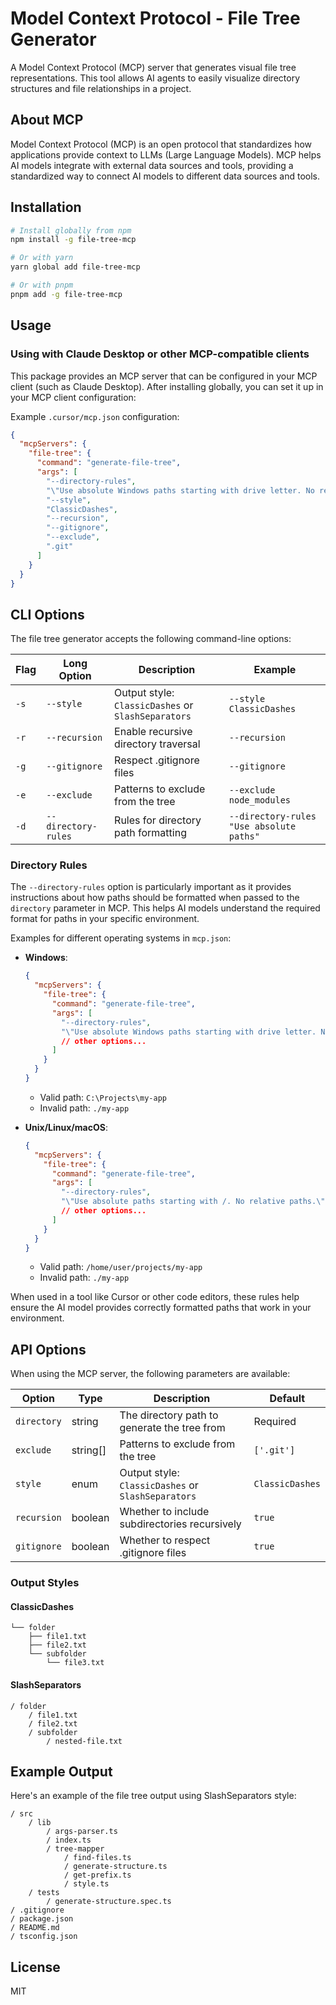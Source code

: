 # Model Context Protocol - File Tree Generator

A Model Context Protocol (MCP) server that generates visual file tree representations. This tool allows AI agents to easily visualize directory structures and file relationships in a project.

## About MCP

Model Context Protocol (MCP) is an open protocol that standardizes how applications provide context to LLMs (Large Language Models). MCP helps AI models integrate with external data sources and tools, providing a standardized way to connect AI models to different data sources and tools.

## Installation

```bash
# Install globally from npm
npm install -g file-tree-mcp

# Or with yarn
yarn global add file-tree-mcp

# Or with pnpm
pnpm add -g file-tree-mcp
```

## Usage

### Using with Claude Desktop or other MCP-compatible clients

This package provides an MCP server that can be configured in your MCP client (such as Claude Desktop). After installing globally, you can set it up in your MCP client configuration:

Example `.cursor/mcp.json` configuration:

```json
{
  "mcpServers": {
    "file-tree": {
      "command": "generate-file-tree",
      "args": [
        "--directory-rules",
        "\"Use absolute Windows paths starting with drive letter. No relative paths.\"",
        "--style",
        "ClassicDashes",
        "--recursion",
        "--gitignore",
        "--exclude",
        ".git"
      ]
    }
  }
}
```

## CLI Options

The file tree generator accepts the following command-line options:

| Flag | Long Option         | Description                                        | Example                                  |
| ---- | ------------------- | -------------------------------------------------- | ---------------------------------------- |
| `-s` | `--style`           | Output style: `ClassicDashes` or `SlashSeparators` | `--style ClassicDashes`                  |
| `-r` | `--recursion`       | Enable recursive directory traversal               | `--recursion`                            |
| `-g` | `--gitignore`       | Respect .gitignore files                           | `--gitignore`                            |
| `-e` | `--exclude`         | Patterns to exclude from the tree                  | `--exclude node_modules`                 |
| `-d` | `--directory-rules` | Rules for directory path formatting                | `--directory-rules "Use absolute paths"` |

### Directory Rules

The `--directory-rules` option is particularly important as it provides instructions about how paths should be formatted when passed to the `directory` parameter in MCP. This helps AI models understand the required format for paths in your specific environment.

Examples for different operating systems in `mcp.json`:

- **Windows**:

  ```json
  {
    "mcpServers": {
      "file-tree": {
        "command": "generate-file-tree",
        "args": [
          "--directory-rules",
          "\"Use absolute Windows paths starting with drive letter. No relative paths.\""
          // other options...
        ]
      }
    }
  }
  ```

  - Valid path: `C:\Projects\my-app`
  - Invalid path: `./my-app`

- **Unix/Linux/macOS**:
  ```json
  {
    "mcpServers": {
      "file-tree": {
        "command": "generate-file-tree",
        "args": [
          "--directory-rules",
          "\"Use absolute paths starting with /. No relative paths.\""
          // other options...
        ]
      }
    }
  }
  ```
  - Valid path: `/home/user/projects/my-app`
  - Invalid path: `./my-app`

When used in a tool like Cursor or other code editors, these rules help ensure the AI model provides correctly formatted paths that work in your environment.

## API Options

When using the MCP server, the following parameters are available:

| Option      | Type     | Description                                        | Default         |
| ----------- | -------- | -------------------------------------------------- | --------------- |
| `directory` | string   | The directory path to generate the tree from       | Required        |
| `exclude`   | string[] | Patterns to exclude from the tree                  | `['.git']`      |
| `style`     | enum     | Output style: `ClassicDashes` or `SlashSeparators` | `ClassicDashes` |
| `recursion` | boolean  | Whether to include subdirectories recursively      | `true`          |
| `gitignore` | boolean  | Whether to respect .gitignore files                | `true`          |

### Output Styles

#### ClassicDashes

```
└── folder
    ├── file1.txt
    ├── file2.txt
    └── subfolder
        └── file3.txt
```

#### SlashSeparators

```
/ folder
    / file1.txt
    / file2.txt
    / subfolder
        / nested-file.txt
```

## Example Output

Here's an example of the file tree output using SlashSeparators style:

```
/ src
    / lib
        / args-parser.ts
        / index.ts
        / tree-mapper
            / find-files.ts
            / generate-structure.ts
            / get-prefix.ts
            / style.ts
    / tests
        / generate-structure.spec.ts
/ .gitignore
/ package.json
/ README.md
/ tsconfig.json
```

## License

MIT
